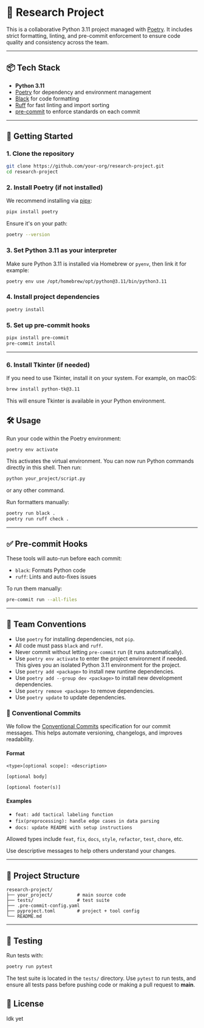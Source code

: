 # 🧪 Research Project

This is a collaborative Python 3.11 project managed with [Poetry](https://python-poetry.org/). It includes strict formatting, linting, and pre-commit enforcement to ensure code quality and consistency across the team.

---

## 📦 Tech Stack

- **Python 3.11**
- [Poetry](https://python-poetry.org/) for dependency and environment management
- [Black](https://black.readthedocs.io/en/stable/) for code formatting
- [Ruff](https://docs.astral.sh/ruff/) for fast linting and import sorting
- [pre-commit](https://pre-commit.com/) to enforce standards on each commit

---

## 🚀 Getting Started

### 1. Clone the repository

```bash
git clone https://github.com/your-org/research-project.git
cd research-project
```

### 2. Install Poetry (if not installed)

We recommend installing via [pipx](https://pypa.github.io/pipx/):

```bash
pipx install poetry
```

Ensure it's on your path:

```bash
poetry --version
```

### 3. Set Python 3.11 as your interpreter

Make sure Python 3.11 is installed via Homebrew or `pyenv`, then link it for example:

```bash
poetry env use /opt/homebrew/opt/python@3.11/bin/python3.11
```

### 4. Install project dependencies

```bash
poetry install
```

### 5. Set up pre-commit hooks

```bash
pipx install pre-commit
pre-commit install
```

---

### 6. Install Tkinter (if needed)

If you need to use Tkinter, install it on your system. For example, on macOS:

```bash
brew install python-tk@3.11
```

This will ensure Tkinter is available in your Python environment.

## 🛠 Usage

Run your code within the Poetry environment:

```bash
poetry env activate
```

This activates the virtual environment. You can now run Python commands directly in this shell.
Then run:

```bash
python your_project/script.py
```

or any other command.

Run formatters manually:

```bash
poetry run black .
poetry run ruff check .
```

---

## ✅ Pre-commit Hooks

These tools will auto-run before each commit:

- `black`: Formats Python code
- `ruff`: Lints and auto-fixes issues

To run them manually:

```bash
pre-commit run --all-files
```

---

## 👥 Team Conventions

- Use `poetry` for installing dependencies, not `pip`.
- All code must pass `black` and `ruff`.
- Never commit without letting `pre-commit` run (it runs automatically).
- Use `poetry env activate` to enter the project environment if needed. This gives you an isolated Python 3.11 environment for the project.
- Use `poetry add <package>` to install new runtime dependencies.
- Use `poetry add --group dev <package>` to install new development dependencies.
- Use `poetry remove <package>` to remove dependencies.
- Use `poetry update` to update dependencies.

### 📝 Conventional Commits

We follow the [Conventional Commits](https://www.conventionalcommits.org/en/v1.0.0/) specification for our commit messages. This helps automate versioning, changelogs, and improves readability.

#### Format

```text
<type>[optional scope]: <description>

[optional body]

[optional footer(s)]
```

#### Examples

- `feat: add tactical labeling function`
- `fix(preprocessing): handle edge cases in data parsing`
- `docs: update README with setup instructions`

Allowed types include `feat`, `fix`, `docs`, `style`, `refactor`, `test`, `chore`, etc.

Use descriptive messages to help others understand your changes.

---

## 📁 Project Structure

```plaintext
research-project/
├── your_project/         # main source code
├── tests/                # test suite
├── .pre-commit-config.yaml
├── pyproject.toml        # project + tool config
└── README.md
```

---

## 🧪 Testing

Run tests with:

```bash
poetry run pytest
```

The test suite is located in the `tests/` directory. Use `pytest` to run tests, and ensure all tests pass before pushing code or making a pull request to **main**.

## 📜 License

Idk yet
